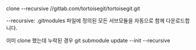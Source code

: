 clone --recursive //gitlab.com/tortoisegit/tortoisegit.git

--recursive: .gitmodules 파일에 정의된 모든 서브모듈을 자동으로 함께 다운로드합니다.

이미 clone 했는데 누락된 경우
git submodule update --init --recursive
